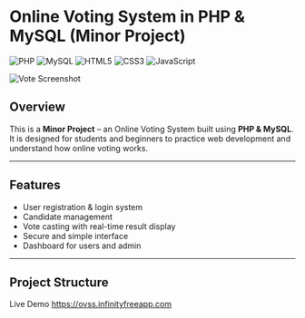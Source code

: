 
# Online Voting System in PHP & MySQL (Minor Project)

![PHP](https://img.shields.io/badge/PHP-777BB4?style=for-the-badge&logo=php&logoColor=white)
![MySQL](https://img.shields.io/badge/MySQL-4479A1?style=for-the-badge&logo=mysql&logoColor=white)
![HTML5](https://www.w3.org/html/)
![CSS3](https://img.shields.io/badge/CSS3-1572B6?style=for-the-badge&logo=css3&logoColor=white)
![JavaScript](https://img.shields.io/badge/JavaScript-F7DF1E?style=for-the-badge&logo=javascript&logoColor=black)

![Vote Screenshot](vote.jpg)

## Overview
This is a **Minor Project** – an Online Voting System built using **PHP & MySQL**.  
It is designed for students and beginners to practice web development and understand how online voting works.

---

## Features
- User registration & login system
- Candidate management
- Vote casting with real-time result display
- Secure and simple interface
- Dashboard for users and admin

---

## Project Structure


Live Demo
https://ovss.infinityfreeapp.com
